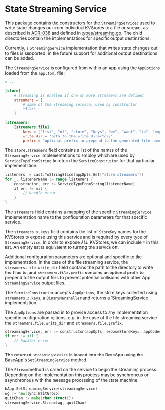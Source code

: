 # State Streaming Service

This package contains the constructors for the `StreamingService`s used to write
state changes out from individual KVStores to a file or stream, as described in
[ADR-038](https://github.com/cosmos/cosmos-sdk/blob/main/docs/architecture/adr-038-state-listening.md)
and defined in [types/streaming.go](https://github.com/cosmos/cosmos-sdk/blob/main/baseapp/streaming.go).
The child directories contain the implementations for specific output destinations.

Currently, a `StreamingService` implementation that writes state changes out to
files is supported, in the future support for additional output destinations can
be added.

The `StreamingService` is configured from within an App using the `AppOptions`
loaded from the `app.toml` file:

```toml
# ...

[store]
    # streaming is enabled if one or more streamers are defined
    streamers = [
        # name of the streaming service, used by constructor
        "file"
    ]

[streamers]
    [streamers.file]
        keys = ["list", "of", "store", "keys", "we", "want", "to", "expose", "for", "this", "streaming", "service"]
        write_dir = "path to the write directory"
        prefix = "optional prefix to prepend to the generated file names"
```

The `store.streamers` field contains a list of the names of the `StreamingService`
implementations to employ which are used by `ServiceTypeFromString` to return
the `ServiceConstructor` for that particular implementation:

```go
listeners := cast.ToStringSlice(appOpts.Get("store.streamers"))
for _, listenerName := range listeners {
    constructor, err := ServiceTypeFromString(listenerName)
    if err != nil {
    	// handle error
    }
}
```

The `streamers` field contains a mapping of the specific `StreamingService`
implementation name to the configuration parameters for that specific service.

The `streamers.x.keys` field contains the list of `StoreKey` names for the
KVStores to expose using this service and is required by every type of
`StreamingService`. In order to expose *ALL* KVStores, we can include `*` in
this list. An empty list is equivalent to turning the service off.

Additional configuration parameters are optional and specific to the implementation.
In the case of the file streaming service, the `streamers.file.write_dir` field
contains the path to the directory to write the files to, and `streamers.file.prefix`
contains an optional prefix to prepend to the output files to prevent potential
collisions with other App `StreamingService` output files.

The `ServiceConstructor` accepts `AppOptions`, the store keys collected using
`streamers.x.keys`, a `BinaryMarshaller` and returns a `StreamingService
implementation.

The `AppOptions` are passed in to provide access to any implementation specific
configuration options, e.g. in the case of the file streaming service the
`streamers.file.write_dir` and `streamers.file.prefix`.

```go
streamingService, err := constructor(appOpts, exposeStoreKeys, appCodec)
if err != nil {
    // handler error
}
```

The returned `StreamingService` is loaded into the BaseApp using the BaseApp's
`SetStreamingService` method.

The `Stream` method is called on the service to begin the streaming process.
Depending on the implementation this process may be synchronous or asynchronous
with the message processing of the state machine.

```go
bApp.SetStreamingService(streamingService)
wg := new(sync.WaitGroup)
quitChan := make(chan struct{})
streamingService.Stream(wg, quitChan)
```
